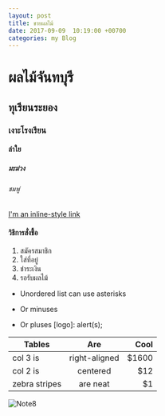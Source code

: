 ```yaml
---
layout: post
title: ขายผลไม้
date: 2017-09-09  10:19:00 +00700
categories: my Blog
---
```

# ผลไม้จันทบุรี
## ทุเรียนระยอง
### เงาะโรงเรียน
#### ลำใย
##### มะม่วง
###### ชมพู่
[I'm an inline-style link](https://www.fruitfits.com/)
#### วิธีการสั่งชื้อ
1. สมัครสมาชิก
2. ใส่ที่อยู่
3. ชำระเงิน
4. รอรับผลไม้
* Unordered list can use asterisks
- Or minuses
+ Or pluses
[logo]: 
alert(s);

| Tables        | Are           | Cool  |
| ------------- |:-------------:| -----:|
| col 3 is      | right-aligned | $1600 |
| col 2 is      | centered      |   $12 |
| zebra stripes | are neat      |    $1 |


![Note8](delivery-855x450)
